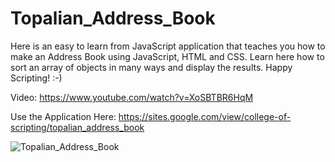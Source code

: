 # Topalian_Address_Book
Here is an easy to learn from JavaScript application that teaches you how to make an Address Book using JavaScript, HTML and CSS. Learn here how to sort an array of objects in many ways and display the results. Happy Scripting! :-)

Video: https://www.youtube.com/watch?v=XoSBTBR6HqM

Use the Application Here: https://sites.google.com/view/college-of-scripting/topalian_address_book

![Topalian_Address_Book](https://pbs.twimg.com/media/F0HRn1uXwAE2gGY?format=jpg&name=large)
